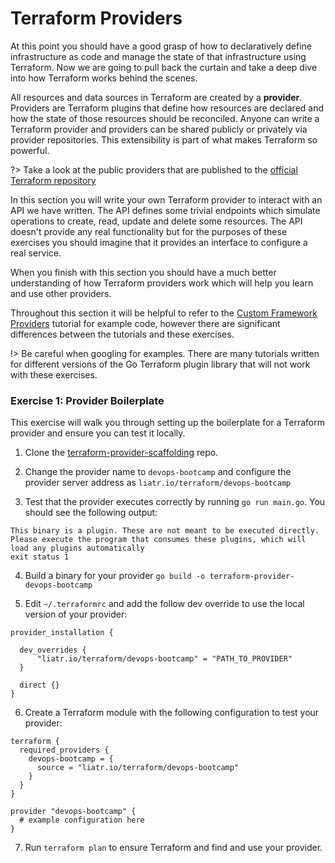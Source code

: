 # Terraform Providers

At this point you should have a good grasp of how to declaratively define infrastructure as code and manage the state of that infrastructure using Terraform. Now we are going to pull back the curtain and take a deep dive into how Terraform works behind the scenes.

All resources and data sources in Terraform are created by a **provider**. Providers are Terraform plugins that define how resources are declared and how the state of those resources should be reconciled. Anyone can write a Terraform provider and providers can be shared publicly or privately via provider repositories. This extensibility is part of what makes Terraform so powerful.

?> Take a look at the public providers that are published to the [official Terraform repository](https://registry.terraform.io/browse/providers)

In this section you will write your own Terraform provider to interact with an API we have written. The API defines some trivial endpoints which simulate operations to create, read, update and delete some resources. The API doesn't provide any real functionality but for the purposes of these exercises you should imagine that it provides an interface to configure a real service.

When you finish with this section you should have a much better understanding of how Terraform providers work which will help you learn and use other providers.

Throughout this section it will be helpful to refer to the [Custom Framework Providers](https://developer.hashicorp.com/terraform/tutorials/providers-plugin-framework) tutorial for example code, however there are significant differences between the tutorials and these exercises.

!> Be careful when googling for examples. There are many tutorials written for different versions of the Go Terraform plugin library that will not work with these exercises.

### Exercise 1: Provider Boilerplate

This exercise will walk you through setting up the boilerplate for a Terraform provider and ensure you can test it locally.

1. Clone the [terraform-provider-scaffolding](https://github.com/hashicorp/terraform-provider-scaffolding) repo.

2. Change the provider name to `devops-bootcamp` and configure the provider server address as `liatr.io/terraform/devops-bootcamp`

3. Test that the provider executes correctly by running `go run main.go`. You should see the following output:
  ```
  This binary is a plugin. These are not meant to be executed directly.
  Please execute the program that consumes these plugins, which will
  load any plugins automatically
  exit status 1
  ```

4. Build a binary for your provider `go build -o terraform-provider-devops-bootcamp`

5. Edit `~/.terraformrc` and add the follow dev override to use the local version of your provider:
  ```
  provider_installation {

    dev_overrides {
        "liatr.io/terraform/devops-bootcamp" = "PATH_TO_PROVIDER"
    }

    direct {}
  }
  ```

6. Create a Terraform module with the following configuration to test your provider:
  ```
  terraform {
    required_providers {
      devops-bootcamp = {
        source = "liatr.io/terraform/devops-bootcamp"
      }
    }
  }

  provider "devops-bootcamp" {
    # example configuration here
  }
  ```

7. Run `terraform plan` to ensure Terraform and find and use your provider.
